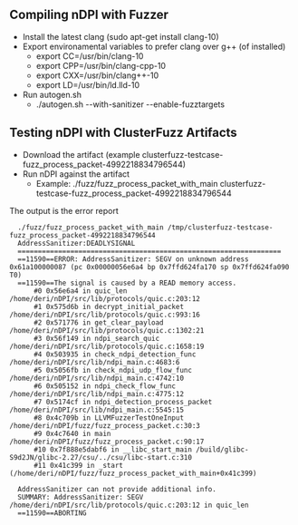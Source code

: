 ## Compiling nDPI with Fuzzer

- Install the latest clang (sudo apt-get install clang-10)
- Export environamental variables to prefer clang over g++ (of installed)
  - export CC=/usr/bin/clang-10
  - export CPP=/usr/bin/clang-cpp-10
  - export CXX=/usr/bin/clang++-10
  - export LD=/usr/bin/ld.lld-10
- Run autogen.sh
  - ./autogen.sh --with-sanitizer --enable-fuzztargets 


## Testing nDPI with ClusterFuzz Artifacts
- Download the artifact (example clusterfuzz-testcase-fuzz_process_packet-4992218834796544)
- Run nDPI against the artifact
  - Example: ./fuzz/fuzz_process_packet_with_main clusterfuzz-testcase-fuzz_process_packet-4992218834796544 

The output is the error report
```
  ./fuzz/fuzz_process_packet_with_main /tmp/clusterfuzz-testcase-fuzz_process_packet-4992218834796544 
  AddressSanitizer:DEADLYSIGNAL
  =================================================================
  ==11590==ERROR: AddressSanitizer: SEGV on unknown address 0x61a100000087 (pc 0x00000056e6a4 bp 0x7ffd624fa170 sp 0x7ffd624fa090 T0)
  ==11590==The signal is caused by a READ memory access.
      #0 0x56e6a4 in quic_len /home/deri/nDPI/src/lib/protocols/quic.c:203:12
      #1 0x575d6b in decrypt_initial_packet /home/deri/nDPI/src/lib/protocols/quic.c:993:16
      #2 0x571776 in get_clear_payload /home/deri/nDPI/src/lib/protocols/quic.c:1302:21
      #3 0x56f149 in ndpi_search_quic /home/deri/nDPI/src/lib/protocols/quic.c:1658:19
      #4 0x503935 in check_ndpi_detection_func /home/deri/nDPI/src/lib/ndpi_main.c:4683:6
      #5 0x5056fb in check_ndpi_udp_flow_func /home/deri/nDPI/src/lib/ndpi_main.c:4742:10
      #6 0x505152 in ndpi_check_flow_func /home/deri/nDPI/src/lib/ndpi_main.c:4775:12
      #7 0x5174cf in ndpi_detection_process_packet /home/deri/nDPI/src/lib/ndpi_main.c:5545:15
      #8 0x4c709b in LLVMFuzzerTestOneInput /home/deri/nDPI/fuzz/fuzz_process_packet.c:30:3
      #9 0x4c7640 in main /home/deri/nDPI/fuzz/fuzz_process_packet.c:90:17
      #10 0x7f888e5dabf6 in __libc_start_main /build/glibc-S9d2JN/glibc-2.27/csu/../csu/libc-start.c:310
      #11 0x41c399 in _start (/home/deri/nDPI/fuzz/fuzz_process_packet_with_main+0x41c399)

  AddressSanitizer can not provide additional info.
  SUMMARY: AddressSanitizer: SEGV /home/deri/nDPI/src/lib/protocols/quic.c:203:12 in quic_len
  ==11590==ABORTING
```
